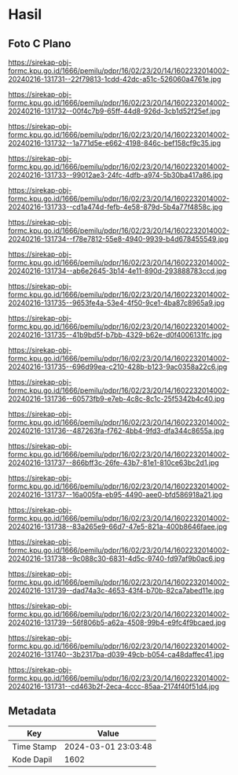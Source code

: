 # Hasil

## Foto C Plano

https://sirekap-obj-formc.kpu.go.id/1666/pemilu/pdpr/16/02/23/20/14/1602232014002-20240216-131731--22f79813-1cdd-42dc-a51c-526060a4761e.jpg

https://sirekap-obj-formc.kpu.go.id/1666/pemilu/pdpr/16/02/23/20/14/1602232014002-20240216-131732--00f4c7b9-65ff-44d8-926d-3cb1d52f25ef.jpg

https://sirekap-obj-formc.kpu.go.id/1666/pemilu/pdpr/16/02/23/20/14/1602232014002-20240216-131732--1a771d5e-e662-4198-846c-bef158cf9c35.jpg

https://sirekap-obj-formc.kpu.go.id/1666/pemilu/pdpr/16/02/23/20/14/1602232014002-20240216-131733--99012ae3-24fc-4dfb-a974-5b30ba417a86.jpg

https://sirekap-obj-formc.kpu.go.id/1666/pemilu/pdpr/16/02/23/20/14/1602232014002-20240216-131733--cd1a474d-fefb-4e58-879d-5b4a77f4858c.jpg

https://sirekap-obj-formc.kpu.go.id/1666/pemilu/pdpr/16/02/23/20/14/1602232014002-20240216-131734--f78e7812-55e8-4940-9939-b4d678455549.jpg

https://sirekap-obj-formc.kpu.go.id/1666/pemilu/pdpr/16/02/23/20/14/1602232014002-20240216-131734--ab6e2645-3b14-4e11-890d-293888783ccd.jpg

https://sirekap-obj-formc.kpu.go.id/1666/pemilu/pdpr/16/02/23/20/14/1602232014002-20240216-131735--9653fe4a-53e4-4f50-9ce1-4ba87c8965a9.jpg

https://sirekap-obj-formc.kpu.go.id/1666/pemilu/pdpr/16/02/23/20/14/1602232014002-20240216-131735--41b9bd5f-b7bb-4329-b62e-d0f4006131fc.jpg

https://sirekap-obj-formc.kpu.go.id/1666/pemilu/pdpr/16/02/23/20/14/1602232014002-20240216-131735--696d99ea-c210-428b-b123-9ac0358a22c6.jpg

https://sirekap-obj-formc.kpu.go.id/1666/pemilu/pdpr/16/02/23/20/14/1602232014002-20240216-131736--60573fb9-e7eb-4c8c-8c1c-25f5342b4c40.jpg

https://sirekap-obj-formc.kpu.go.id/1666/pemilu/pdpr/16/02/23/20/14/1602232014002-20240216-131736--487263fa-f762-4bb4-9fd3-dfa344c8655a.jpg

https://sirekap-obj-formc.kpu.go.id/1666/pemilu/pdpr/16/02/23/20/14/1602232014002-20240216-131737--866bff3c-26fe-43b7-81e1-810ce63bc2d1.jpg

https://sirekap-obj-formc.kpu.go.id/1666/pemilu/pdpr/16/02/23/20/14/1602232014002-20240216-131737--16a005fa-eb95-4490-aee0-bfd586918a21.jpg

https://sirekap-obj-formc.kpu.go.id/1666/pemilu/pdpr/16/02/23/20/14/1602232014002-20240216-131738--83a265e9-66d7-47e5-821a-400b8646faee.jpg

https://sirekap-obj-formc.kpu.go.id/1666/pemilu/pdpr/16/02/23/20/14/1602232014002-20240216-131738--9c088c30-6831-4d5c-9740-fd97af9b0ac6.jpg

https://sirekap-obj-formc.kpu.go.id/1666/pemilu/pdpr/16/02/23/20/14/1602232014002-20240216-131739--dad74a3c-4653-43f4-b70b-82ca7abed11e.jpg

https://sirekap-obj-formc.kpu.go.id/1666/pemilu/pdpr/16/02/23/20/14/1602232014002-20240216-131739--56f806b5-a62a-4508-99b4-e9fc4f9bcaed.jpg

https://sirekap-obj-formc.kpu.go.id/1666/pemilu/pdpr/16/02/23/20/14/1602232014002-20240216-131740--3b2317ba-d039-49cb-b054-ca48daffec41.jpg

https://sirekap-obj-formc.kpu.go.id/1666/pemilu/pdpr/16/02/23/20/14/1602232014002-20240216-131731--cd463b2f-2eca-4ccc-85aa-2174f40f51d4.jpg


## Metadata

| Key        | Value               |
| ---------- | ------------------- |
| Time Stamp | 2024-03-01 23:03:48 |
| Kode Dapil | 1602                |



